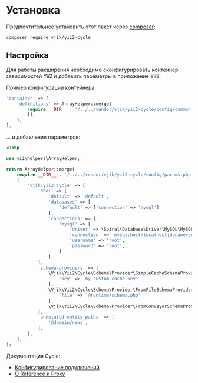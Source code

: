 # Установка

Предпочтительнее установить этот пакет через [composer](http://getcomposer.org/download/):

```
composer require vjik/yii2-cycle
```

## Настройка

Для работы расширения необходимо сконфигурировать контейнер зависимостей Yii2 и добавить параметры в приложение Yii2.

Пример конфигурации контейнера:

```php
'container' => [
    'definitions' => ArrayHelper::merge(
        require __DIR__ . '/../../vendor/vjik/yii2-cycle/config/common.php',
        [],
    ),
],
```

... и добавления параметров:

```php
<?php

use yii\helpers\ArrayHelper;

return ArrayHelper::merge(
    require __DIR__ . '/../../vendor/vjik/yii2-cycle/config/params.php',
    [
        'vjik/yii2-cycle' => [
            'dbal' => [
                'default' => 'default',
                'databases' => [
                    'default' => ['connection' => 'mysql']
                ],
                'connections' => [
                    'mysql' => [
                        'driver' => \Spiral\Database\Driver\MySQL\MySQLDriver::class,
                        'connection' => 'mysql:host=localhost;dbname=sdcorp',
                        'username' => 'root',
                        'password' => 'root',
                    ]
                ]
            ],
            'schema-providers' => [
                \Vjik\Yii2\Cycle\Schema\Provider\SimpleCacheSchemaProvider::class => [
                    'key' => 'my-custom-cache-key'
                ],
                \Vjik\Yii2\Cycle\Schema\Provider\FromFileSchemaProvider::class => [
                    'file' => '@runtime/schema.php'
                ],
                \Vjik\Yii2\Cycle\Schema\Provider\FromConveyorSchemaProvider::class,
            ],
            'annotated-entity-paths' => [
                '@domain/news',
            ],
        ],
    ],
);

```

Документация Cycle:

- [Конфигурирование подключений](https://github.com/cycle/docs/blob/master/basic/connect.md)
- [О Reference и Proxy](https://github.com/cycle/docs/blob/master/advanced/promise.md)
